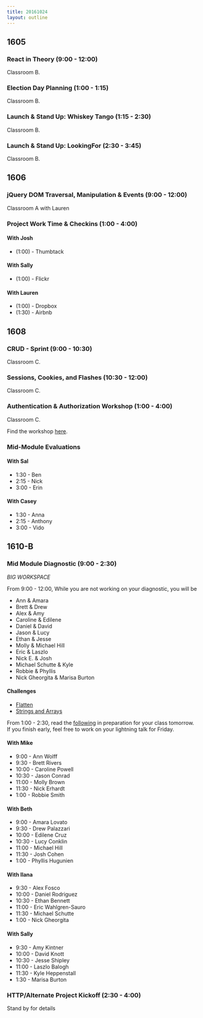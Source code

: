 ```yaml
---
title: 20161024
layout: outline
---
```


## 1605

### React in Theory (9:00 - 12:00)

Classroom B.

### Election Day Planning (1:00 - 1:15)

Classroom B.

### Launch & Stand Up: Whiskey Tango (1:15 - 2:30)

Classroom B.

### Launch & Stand Up: LookingFor (2:30 - 3:45)

Classroom B.


## 1606

### jQuery DOM Traversal, Manipulation & Events (9:00 - 12:00)

Classroom A with Lauren

### Project Work Time & Checkins (1:00 - 4:00)

#### With Josh
* (1:00) - Thumbtack

#### With Sally
* (1:00) - Flickr

#### With Lauren
* (1:00) - Dropbox
* (1:30) - Airbnb


## 1608

### CRUD - Sprint (9:00 - 10:30)

Classroom C.

### Sessions, Cookies, and Flashes (10:30 - 12:00)

Classroom C.

### Authentication & Authorization Workshop (1:00 - 4:00)

Classroom C.

Find the workshop [here](https://gist.github.com/case-eee/cd35fed926fa15670a05bd02448ef366).

### Mid-Module Evaluations

#### With Sal

* 1:30 - Ben
* 2:15 - Nick
* 3:00 - Erin

#### With Casey

* 1:30 - Anna
* 2:15 - Anthony
* 3:00 - Vido

## 1610-B

### Mid Module Diagnostic (9:00 - 2:30)

*BIG WORKSPACE*

From 9:00 - 12:00, While you are not working on your diagnostic, you will be

* Ann & Amara
* Brett & Drew
* Alex & Amy
* Caroline & Edilene
* Daniel & David
* Jason & Lucy
* Ethan & Jesse
* Molly & Michael Hill
* Eric & Laszlo
* Nick E. & Josh
* Michael Schutte & Kyle
* Robbie & Phyllis
* Nick Gheorgita & Marisa Burton

#### Challenges
* [Flatten](https://github.com/turingschool/challenges/blob/master/flatten.markdown)
* [Strings and Arrays](https://github.com/mikedao/code_challenges/tree/master/strings_and_arrays)

From 1:00 - 2:30, read the [following](https://github.com/turingschool/challenges/blob/master/refactoring_patterns_reading.markdown)
in preparation for your class tomorrow. If you finish early, feel free to work
on your lightning talk for Friday.

#### With Mike
* 9:00  - Ann Wolff
* 9:30  - Brett Rivers
* 10:00 - Caroline Powell
* 10:30 - Jason Conrad
* 11:00 - Molly Brown
* 11:30 - Nick Erhardt
* 1:00  - Robbie Smith

#### With Beth
* 9:00  - Amara Lovato
* 9:30  - Drew Palazzari
* 10:00 - Edilene Cruz
* 10:30 - Lucy Conklin
* 11:00 - Michael Hill
* 11:30 - Josh Cohen
* 1:00  - Phyllis Hugunien

#### With Ilana
* 9:30  - Alex Fosco
* 10:00 - Daniel Rodriguez
* 10:30 - Ethan Bennett
* 11:00 - Eric Wahlgren-Sauro
* 11:30 - Michael Schutte
* 1:00  - Nick Gheorgita

#### With Sally
* 9:30  - Amy Kintner
* 10:00 - David Knott
* 10:30 - Jesse Shipley
* 11:00 - Laszlo Balogh
* 11:30 - Kyle Heppenstall
* 1:30  - Marisa Burton

### HTTP/Alternate Project Kickoff (2:30 - 4:00)

Stand by for details
